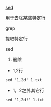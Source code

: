 [sed](#1)

用于去除某些特定行

grep

提取特定行


<span id="1">sed</span>

1. 删除
* 1,2行
```
sed '1,2d' 1.txt
```
* 1，2之外其它行
```
sed '1,2d!' 1.txt
```